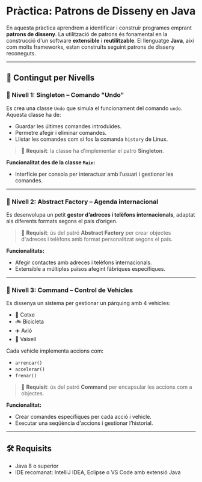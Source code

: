 # Pràctica: Patrons de Disseny en Java

En aquesta pràctica aprendrem a identificar i construir programes emprant **patrons de disseny**. La utilització de patrons és fonamental en la construcció d'un software **extensible** i **reutilitzable**. El llenguatge **Java**, així com molts frameworks, estan construïts seguint patrons de disseny reconeguts.

---

## 🧩 Contingut per Nivells

### 🔹 Nivell 1: Singleton – Comando "Undo"

Es crea una classe `Undo` que simula el funcionament del comando `undo`. Aquesta classe ha de:
- Guardar les últimes comandes introduïdes.
- Permetre afegir i eliminar comandes.
- Llistar les comandes com si fos la comanda `history` de Linux.

> 📌 **Requisit**: la classe ha d’implementar el patró **Singleton**.

**Funcionalitat des de la classe `Main`:**
- Interfície per consola per interactuar amb l’usuari i gestionar les comandes.

---

### 🔸 Nivell 2: Abstract Factory – Agenda internacional

Es desenvolupa un petit **gestor d’adreces i telèfons internacionals**, adaptat als diferents formats segons el país d’origen.

> 📌 **Requisit**: ús del patró **Abstract Factory** per crear objectes d'adreces i telèfons amb format personalitzat segons el país.

**Funcionalitats:**
- Afegir contactes amb adreces i telèfons internacionals.
- Extensible a múltiples països afegint fàbriques específiques.

---

### 🔹 Nivell 3: Command – Control de Vehicles

Es dissenya un sistema per gestionar un pàrquing amb 4 vehicles:

- 🚗 Cotxe
- 🚲 Bicicleta
- ✈️ Avió
- 🚢 Vaixell

Cada vehicle implementa accions com:
- `arrencar()`
- `accelerar()`
- `frenar()`

> 📌 **Requisit**: ús del patró **Command** per encapsular les accions com a objectes.

**Funcionalitat:**
- Crear comandes específiques per cada acció i vehicle.
- Executar una seqüència d'accions i gestionar l’historial.

---

## 🛠️ Requisits

- Java 8 o superior
- IDE recomanat: IntelliJ IDEA, Eclipse o VS Code amb extensió Java


